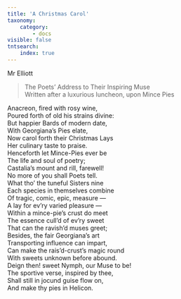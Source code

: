 ```yaml
---
title: 'A Christmas Carol'
taxonomy:
    category:
        - docs
visible: false
tntsearch:
    index: true
---
```


<div class="author">Mr Elliott</div>

> The Poets’ Address to Their Inspiring Muse  
> Written after a luxurious luncheon, upon Mince Pies

Anacreon, fired with rosy wine,  
Poured forth of old his strains divine:  
But happier Bards of modern date,  
With Georgiana’s Pies elate,  
Now carol forth their Christmas Lays  
Her culinary taste to praise.  
Henceforth let Mince-Pies ever be  
The life and soul of poetry;  
Castalia’s mount and rill, farewell!  
No more of you shall Poets tell.  
What tho’ the tuneful Sisters nine  
Each species in themselves combine  
Of tragic, comic, epic, measure —  
A lay for ev’ry varied pleasure —  
Within a mince-pie’s crust do meet  
The essence cull’d of ev’ry sweet  
That can the ravish’d muses greet;  
Besides, the fair Georgiana’s art  
Transporting influence can impart,  
Can make the rais’d-crust’s magic round  
With sweets unknown before abound.  
Deign then! sweet Nymph, our Muse to be!  
The sportive verse, inspired by thee,  
Shall still in jocund guise flow on,  
And make thy pies in Helicon.